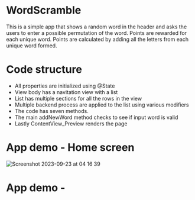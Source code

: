 # WordScramble
This is a simple app that shows a random word in the header
and asks the users to enter a possible permutation of the word.
Points are rewarded for each unique word. Points are calculated
by adding all the letters from each unique word formed.

# Code structure
- All properties are initialized using @State 
- View body has a navitation view with a list
- List has multiple sections for all the rows in the view
- Multiple backend process are applied to the list using various modifiers
- The code has seven methods.
- The main addNewWord method checks to see if input word is valid
- Lastly ContentView_Preview renders the page

# App demo - Home screen
![Screenshot 2023-09-23 at 04 16 39](https://github.com/Asfandyar-Khan-2022/WordScramble/assets/117299102/4c6526d6-173f-4210-a076-6541c70a7255)

# App demo - 
